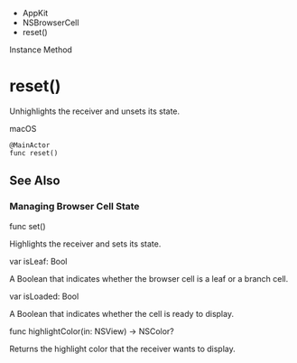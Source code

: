 

- AppKit
- NSBrowserCell
-  reset() 

Instance Method

# reset()

Unhighlights the receiver and unsets its state.

macOS

``` source
@MainActor
func reset()
```

## See Also

### Managing Browser Cell State

func set()

Highlights the receiver and sets its state.

var isLeaf: Bool

A Boolean that indicates whether the browser cell is a leaf or a branch cell.

var isLoaded: Bool

A Boolean that indicates whether the cell is ready to display.

func highlightColor(in: NSView) -> NSColor?

Returns the highlight color that the receiver wants to display.

